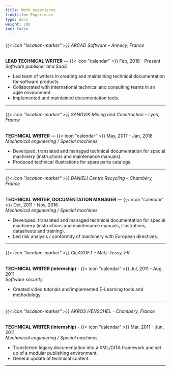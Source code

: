 ```yaml
---
title: Work experience
linktitle: Experience
type: docs
weight: 200
toc: false
---
```




###### {{< icon "location-marker" >}} ARCAD Software – Annecy, France
**LEAD TECHNICAL WRITER** — {{< icon "calendar" >}} Feb, 2018 - Present  
*Software publisher and SaaS*  
* Led team of writers in creating and maintaining technical documentation for software products.
* Collaborated with international technical and consulting teams in an agile environment.
* Implemented and maintained documentation tools.
----------

###### {{< icon "location-marker" >}} SANDVIK Mining and Construction – Lyon, France
**TECHNICAL WRITER** — {{< icon "calendar" >}} May, 2017 - Jan, 2018  
*Mechanical engineering / Special machines*  
* Developed, translated and managed technical documentation for special machinery (instructions and maintenance manuals).  
* Produced technical illustrations for spare parts catalogs.
----------

###### {{< icon "location-marker" >}} DANIELI Centro Recycling – Chambéry, France  
**TECHNICAL WRITER, DOCUMENTATION MANAGER** — {{< icon "calendar" >}} Oct, 2011 - Nov, 2016  
*Mechanical engineering / Special machines*  
* Developed, translated and managed technical documentation for special machinery (instructions and maintenance manuals, illustrations, datasheets and training).
* Led risk analysis / conformity of machinery with European directives.
----------

###### {{< icon "location-marker" >}} CILASOFT - Metz-Tessy, FR  
**TECHNICAL WRITER (internship)** - {{< icon "calendar" >}} Jul, 2011 - Aug, 2011  
*Software security*  
* Created video tutorials and implemented E-Learning tools and methodology.  
----------

###### {{< icon "location-marker" >}} AKROS HENSCHEL - Chambéry, France  
**TECHNICAL WRITER (internship)** - {{< icon "calendar" >}} Mar, 2011 - Jun, 2011  
*Mechanical engineering / Special machines*  
* Transferred legacy documentation into a XML/DITA framework and set up of a modular publishing environment.
* General update of technical content.
----------